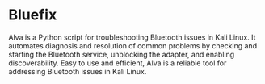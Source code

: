# Bluefix
Alva is a Python script for troubleshooting Bluetooth issues in Kali Linux. It automates diagnosis and resolution of common problems by checking and starting the Bluetooth service, unblocking the adapter, and enabling discoverability. Easy to use and efficient, Alva is a reliable tool for addressing Bluetooth issues in Kali Linux.
